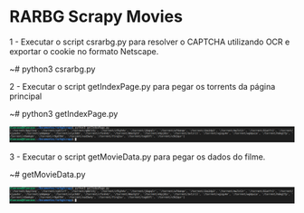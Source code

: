 # RARBG Scrapy Movies

1 - Executar o script csrarbg.py para resolver o CAPTCHA utilizando OCR e exportar o cookie no formato Netscape.

  ~# python3 csrarbg.py

2 - Executar o script getIndexPage.py para pegar os torrents da página principal

  ~# python3 getIndexPage.py
  
  ![Exemplo GetIndexPage](/getIndexPage.png?raw=true "Exemplo GetIndexPage")

3 - Executar o script getMovieData.py para pegar os dados do filme.

  ~# getMovieData.py
  
  ![Exemplo getMovieData](/getIndexPage.png?raw=true "Exemplo getMovieData")

  
